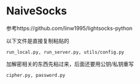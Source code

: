 # NaiveSocks

参考https://github.com/linw1995/lightsocks-python

以下文件是直接复制粘贴的
```
run_local.py, run_server.py, utils/config.py
```

加解密相关的东西先粘过来，后面还要用公钥/私钥重写
```
cipher.py, password.py
```
